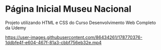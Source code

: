 <h1>Página Inicial Museu Nacional</h1>
<p> Projeto utilizando HTML e CSS do Curso Desenvolvimento Web Completo da Udemy</p>


https://user-images.githubusercontent.com/86434261/178770376-1ddbfe4f-e604-467f-81a3-cbbf756eb32e.mp4

